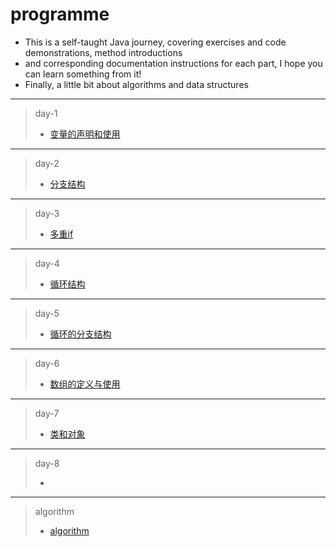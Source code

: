 # programme

- This is a self-taught Java journey, covering exercises and code demonstrations, method introductions
- and corresponding documentation instructions for each part, I hope you can learn something from it!
- Finally, a little bit about algorithms and data structures
****
> day-1 
> - [变量的声明和使用](https://github.com/ShenShizhe/java-programme/tree/main/java/day-1)
****
> day-2 
> - [分支结构](https://github.com/ShenShizhe/java-programme/tree/main/java/day-2)
****
> day-3 
> - [多重if](https://github.com/ShenShizhe/java-programme/tree/main/java/day-3)
****
>day-4 
> - [循环结构](https://github.com/ShenShizhe/java-programme/tree/main/java/day-4)
****
>day-5 
> - [循环的分支结构](https://github.com/ShenShizhe/java-programme/tree/main/java/day-5)
****
>day-6 
> - [数组的定义与使用](https://github.com/ShenShizhe/java-programme/tree/main/java/day-6)
****
>day-7 
> - [类和对象](https://github.com/ShenShizhe/java-programme/tree/main/java/day-7)
****
>day-8 
> - [  ](https://github.com/ShenShizhe/java-programme/tree/main/java/day-8)





****
>algorithm 
> - [algorithm](https://github.com/ShenShizhe/java-programme/tree/main/java/algorithm)
